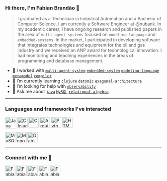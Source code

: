 ### Hi there, I'm Fabian Brandão 👋

> I graduated as a Technician in Industrial Automation and a Bachelor of Computer Science. I am currently a Software Engineer at @nubank. In my academic career, I have ongoing research and published papers in the area of `multi-agent-systems` focused on `modeling-language` and `embedded-systems`. In the market, I participated in developing software that integrates technologies and equipment for the oil and gas industry and we received an ANP award for technological innovation. I had monitoring and teaching experiences in the areas of programming and database management.

- 🔭 I worked with [`multi-agent-system`](https://en.wikipedia.org/wiki/Multi-agent_system) [`embedded-system`](https://en.wikipedia.org/wiki/Embedded_system) [`modeling-language`](https://en.wikipedia.org/wiki/Modeling_language#:~:text=A%20modeling%20language%20is%20any,in%20the%20structure%20Programing%20language.) [`metamodel`](https://en.wikipedia.org/wiki/Metamodeling#:~:text=%22Metamodeling%22%20is%20the%20construction%20of,metamodels%20to%20represent%20that%20behavior.) [`compiler`](https://en.wikipedia.org/wiki/Compiler)
- 🌱 I’m currently learning [`clojure`](https://clojure.org/) [`datomic`](https://docs.datomic.com/on-prem/getting-started/brief-overview.html) [`exagonal-architecture`](https://medium.com/ssense-tech/hexagonal-architecture-there-are-always-two-sides-to-every-story-bc0780ed7d9c)
- 🤔 I’m looking for help with [`observability`](https://charity.wtf/category/observability/)
- 💬 Ask me about [`java`](https://www.java.com/pt-BR/) [`MySQL`](https://dev.mysql.com/doc/) [`relational-algebra`](https://www.tutorialspoint.com/dbms/relational_algebra.htm)

---

### Languages and frameworks I've interacted

<div>
  
  <img align="left" alt="Java" src="https://logodownload.org/wp-content/uploads/2017/04/java-logo.png" height="36px"/>
  
  <img align="left" alt="Clojure" src="https://cdn.jsdelivr.net/gh/devicons/devicon/icons/clojure/clojure-original.svg" height="33px"/>

  <img align="left" alt="C" src="https://upload.wikimedia.org/wikipedia/commons/thumb/1/18/C_Programming_Language.svg/1200px-C_Programming_Language.svg.png" height="33px">
  
  <img align="left" alt="Arduino" src="https://brandslogos.com/wp-content/uploads/images/large/arduino-logo-1.png" height="33px">
  
  <img align="left" alt="Python" src="https://logodownload.org/wp-content/uploads/2019/10/python-logo.png" height="33px">
  
  <img align="left" alt="HTML CSS JS" src="https://www.freepnglogos.com/uploads/html5-logo-png/html5-logo-devextreme-multi-purpose-controls-html-javascript-3.png" height="33px">
  
  <br><br>
  
  <img align="left" alt="MySQL" src="https://logodownload.org/wp-content/uploads/2016/10/mysql-logo-1.png" height="33px">
  
  <img align="left" alt="MongoDB" src="https://cdn.iconscout.com/icon/free/png-256/mongodb-3629020-3030245.png" height="33px">
  
  <img align="left" alt="Datomic" src="https://www.datomic.com/images/datomic-logo-290x230.png" height="33px">
  
</div>

<br><br>

---

### Connect with me 🔗
<div>

  [<img align="left" alt="Fabian Brandão | LinkedIn" height="33px" src="https://upload.wikimedia.org/wikipedia/commons/8/81/LinkedIn_icon.svg" />](https://www.linkedin.com/in/fabian-brand%C3%A3o-b0a53111b/)


  [<img align="left" alt="Fabian Brandão | Researchgate" height="33px" src="https://upload.wikimedia.org/wikipedia/commons/thumb/5/5e/ResearchGate_icon_SVG.svg/2048px-ResearchGate_icon_SVG.svg.png" />](https://www.researchgate.net/profile/Fabian-Manoel-2)

  [<img align="left" alt="Fabian Brandão | Google Scholar" height="33px" src="https://upload.wikimedia.org/wikipedia/commons/thumb/c/c7/Google_Scholar_logo.svg/2048px-Google_Scholar_logo.svg.png" />](https://scholar.google.com.br/citations?hl=pt-BR&user=CR7Ba8EAAAAJ&view_op=list_works&gmla=ABEO0YqB6icXGBa8FkhpogeBFDAr_QJUYzAMtlTXrwD3Tjxc2CqS-_pvFA7k6tj63JHHMJRHVSu1LGFwBip_25YXg4XeZx2K-cOFrztdFo8iLJ7kyZVs5Em0S9CHzQuBdGIquW8FHoKQfvSdpCZiDXC_fGOy6rg&iaan=FCPB+Manoel)

  [<img align="left" alt="Fabian Brandão | ORCID" height="33px" src="https://upload.wikimedia.org/wikipedia/commons/thumb/0/06/ORCID_iD.svg/2048px-ORCID_iD.svg.png" />](https://orcid.org/0000-0003-0614-0592)

  [<img align="left" alt="Fabian Brandão | Instagram" height="33px" src="https://logodownload.org/wp-content/uploads/2017/04/instagram-logo.png" />](https://www.instagram.com/fabian.brandao/)

</div>

<br>
